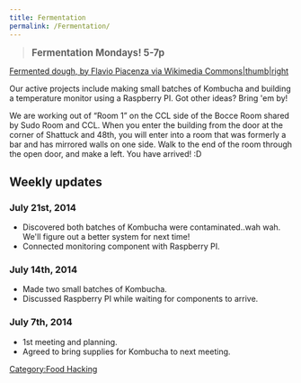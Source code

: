 ```yaml
---
title: Fermentation
permalink: /Fermentation/
---
```


> <big>**Fermentation Mondays! 5-7p**</big>

[Fermented dough, by Flavio Piacenza via Wikimedia Commons|thumb|right](/File:_Masa_fermentando.JPG "wikilink")

Our active projects include making small batches of Kombucha and building a temperature monitor using a Raspberry PI. Got other ideas? Bring 'em by!

We are working out of “Room 1” on the CCL side of the Bocce Room shared by Sudo Room and CCL. When you enter the building from the door at the corner of Shattuck and 48th, you will enter into a room that was formerly a bar and has mirrored walls on one side. Walk to the end of the room through the open door, and make a left. You have arrived! :D

Weekly updates
--------------

### July 21st, 2014

-   Discovered both batches of Kombucha were contaminated..wah wah. We'll figure out a better system for next time!
-   Connected monitoring component with Raspberry PI.

### July 14th, 2014

-   Made two small batches of Kombucha.
-   Discussed Raspberry PI while waiting for components to arrive.

### July 7th, 2014

-   1st meeting and planning.
-   Agreed to bring supplies for Kombucha to next meeting.

[Category:Food Hacking](/Category:Food_Hacking "wikilink")